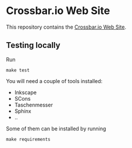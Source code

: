 # Crossbar.io Web Site

This repository contains the [Crossbar.io Web Site](http://crossbar.io/).

## Testing locally

Run

```
make test
```

You will need a couple of tools installed:

* Inkscape
* SCons
* Taschenmesser
* Sphinx
* ..

Some of them can be installed by running

```
make requirements
```
